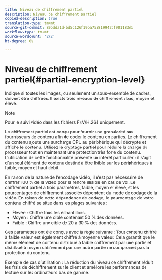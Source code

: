 ```yaml
---
title: Niveau de chiffrement partiel
description: Niveau de chiffrement partiel
copied-description: true
translation-type: tm+mt
source-git-commit: 89bdda1d4bd5c126f19ba75a819942df901183d1
workflow-type: tm+mt
source-wordcount: '272'
ht-degree: 0%

---
```



# Niveau de chiffrement partiel{#partial-encryption-level}

Indique si toutes les images, ou seulement un sous-ensemble de cadres, doivent être chiffrées. Il existe trois niveaux de chiffrement : bas, moyen et élevé.

>[!NOTE]
>
>Pour le suivi vidéo dans les fichiers F4V/H.264 uniquement.

Le chiffrement partiel est conçu pour fournir une granularité aux fournisseurs de contenu afin de coder le contenu en parties. Le chiffrement du contenu ajoute une surcharge CPU au périphérique qui décrypte et affiche le contenu. Utilisez le cryptage partiel pour réduire la charge du processeur tout en maintenant une protection très forte du contenu. L’utilisation de cette fonctionnalité présente un intérêt particulier : il s’agit d’un seul élément de contenu destiné à être lisible sur les périphériques à faible, moyen et haut débit.

En raison de la nature de l’encodage vidéo, il n’est pas nécessaire de chiffrer 100 % de la vidéo pour la rendre illisible en cas de vol. Le chiffrement partiel a trois paramètres, faible, moyen et élevé, et les pourcentages de chiffrement associés dépendent du mode de codage de la vidéo. En raison de cette dépendance de codage, le pourcentage de votre contenu chiffré se situe dans les plages suivantes :

* Élevée : Chiffre tous les échantillons.
* Moyen : Chiffre une cible contenant 50 % des données.
* Faible : Chiffre une cible de 20 à 30 % des données.

Ces paramètres ont été conçus avec la règle suivante : Tout contenu chiffré à faible valeur est également chiffré à moyenne valeur. Cela garantit que le même élément de contenu distribué à faible chiffrement par une partie et distribué à moyen chiffrement par une autre partie ne compromet pas la protection du contenu.

Exemple de cas d’utilisation : La réduction du niveau de chiffrement réduit les frais de déchiffrement sur le client et améliore les performances de lecture sur les ordinateurs bas de gamme.
